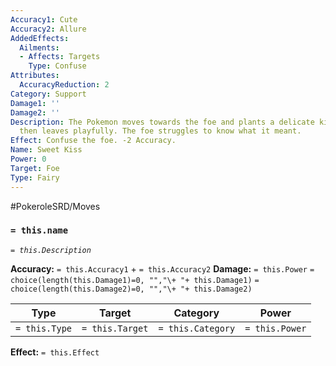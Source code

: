 ```yaml
---
Accuracy1: Cute
Accuracy2: Allure
AddedEffects:
  Ailments:
  - Affects: Targets
    Type: Confuse
Attributes:
  AccuracyReduction: 2
Category: Support
Damage1: ''
Damage2: ''
Description: The Pokemon moves towards the foe and plants a delicate kiss on its cheek,
  then leaves playfully. The foe struggles to know what it meant.
Effect: Confuse the foe. -2 Accuracy.
Name: Sweet Kiss
Power: 0
Target: Foe
Type: Fairy
---
```


#PokeroleSRD/Moves

### `= this.name` 
*`= this.Description`*

**Accuracy:** `= this.Accuracy1` + `= this.Accuracy2`
**Damage:** `= this.Power` `= choice(length(this.Damage1)=0, "","\+ "+ this.Damage1)` `= choice(length(this.Damage2)=0, "","\+ "+ this.Damage2)`

| Type          | Target          | Category          | Power          |
| ------------- | --------------- | ----------------  | -------------- |
| `= this.Type` | `= this.Target` | `= this.Category` | `= this.Power` | 

**Effect:** `= this.Effect`